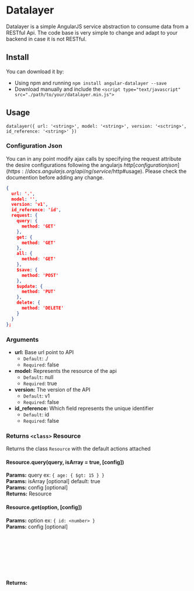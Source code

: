 # Datalayer
Datalayer is a simple AngularJS service abstraction to consume data from a RESTful Api.
The code base is very simple to change and adapt to your backend in case it is not RESTful.

## Install
You can download it by:
* Using npm and running `npm install angular-datalayer --save`
* Download manually and include the `<script type="text/javascript" src="./path/to/your/datalayer.min.js">`

## Usage
`datalayer({ url: '<string>', model: '<string>', version: '<sctring>', id_reference: '<string>' })`

### Configuration Json
You can in any point modify ajax calls by specifying the request attribute the desire configurations following the angularjs $http [configuration json](https://docs.angularjs.org/api/ng/service/$http#usage). Please check the documention before adding any change.

```json
{
  url: '.',
  model: '',
  version: 'v1',
  id_reference: 'id',
  request: {
    query: {
      method: 'GET'
    },
    get: {
      method: 'GET'
    },
    all: {
      method: 'GET'
    },
    $save: {
      method: 'POST'
    },
    $update: {
      method: 'PUT'
    },
    delete: {
      method: 'DELETE'
    }
  }
};
```

### Arguments
* **url:** Base url point to API
  * `Default`: ./
  * `Required`: false
* **model:** Represents the resource of the api
  * `Default`: null
  * `Required`: true
* **version:** The version of the API
  * `Default`: v1
  * `Required`: false
* **id_reference:** Which field represents the unique identifier
  * `Default`: id
  * `Required`: false

### Returns `<class>` Resource
Returns the class `Resource` with the default actions attached

#### Resource.query(query, isArray = true, [config])
**Params:** <object> query ex: `{ age: { $gt: 15 } }`  
**Params:** <boolean> isArray [optional] default: true  
**Params:** <object> config [optional]  
**Returns:** <array> Resource

#### Resource.get(option, [config])
**Params:** <object> option ex: `{ id: <number> }`  
**Params:** <object> config [optional]  
**Returns:** <object>|<Array> Resource

#### Resource.all([config])
**Params:** <object> config [optional]  
**Returns:** <array> Resource

#### Resource.delete(option, [config])
**Params:** <object> option ex: `{ id: <number> }`  
**Params:** <object> config [optional]  
**Returns:** null

## Starter guide
```javascript
angular.module('app', ['angular-datalayer'])
.controller('Controller', function (datalayer) {
  var User = datalayer({ model: 'users' });
});
```

## Code examples
```javascript
var User = datalayer({ model: 'users' });

var john = new User();
var carlos = User.get({ id: 10 });

john.name = 'John';
john.surname = 'Howard';
john.age = '28';

carlos.age = 29;

john.$save();   // insert
carlos.$save(); // update

User.get({ id: [10, 11, 12] })
.then(function (users){
 for (var i = 0, len = users.length; i < len; i++) {
  if (users[i].gender === 'male') {
   users[i].status = 'inactive';
  }
  
  users[i].$save();   // update
 }
});

User.query({ gender: { $eq: 'male' } })
  .then(function (users) {
    for (var i = 0, len = users.length; i < len; i++) {
      if (users[i].age > 70) {
        users[i].status = 'inactive';
      }

      users[i].$save();   // update
    }
  })
  .catch(function (error) {
    console.log(error);
  });

User.delete({ id: 20 });  // delete
```

### Using events
Datalayer by default dispatch two main events, **dl-save** and **dl-[model].save**, when a save or update operation occours. We can listen to a particular model events, lets say `dl-task.save` or when a save operations happened `dl-save`.  

```javascript
angular.moduel('app')
.controller('Controller1', function (scope, datalayer){
 var Task = datalayer({ model: 'task' });
 var subscriptionId = Task.$on('dl-task.save', onSave);
 
 function onSave(task) {
  alert('Task ' + task.name + ' created')!
 }
 
 scope.$on('$destroy', function() {
    Task.$off(subscriptionId);
 });
});

angular.moduel('app')
.controller('Controller2', function (scope, datalayer){
 var ref = datalayer({ model: 'task' });
 var subscriptionId = ref.$on('dl-save', onSave);
 
 function onSave(data) {
  alert('Something has been saved', data);
 }
 
 scope.$on('$destroy', function() {
    ref.$off(subscriptionId);
 });
});
```

### Handling Pagination
lets say the api return a json not a array: 

**option 1**  
Preserving the total

```json
{
 total: 150, 
 items: [{...}, {...}]
}
```

```javascript
var User = datalayer({ model: 'users' });

User.query({ gender: { $eq: 'male' }, page: 1, limit: 10 }, false)
.then(function (users){
 for (var i = 0, len = users.items.length; i < len; i++) {
  users.items[i] = new User(users.items[i])
 }
});
```

**option 2**
Using $http transformResponse option  
```javascript
var User = datalayer({ model: 'users' });

User.query({ gender: { $eq: 'male' }, page: 1, limit: 10 }, false, {
 transformResponse: function (data){
  if (data && data.items) {
   return data.items;
  }
 }
})
.then(function (users){
 
});
```
